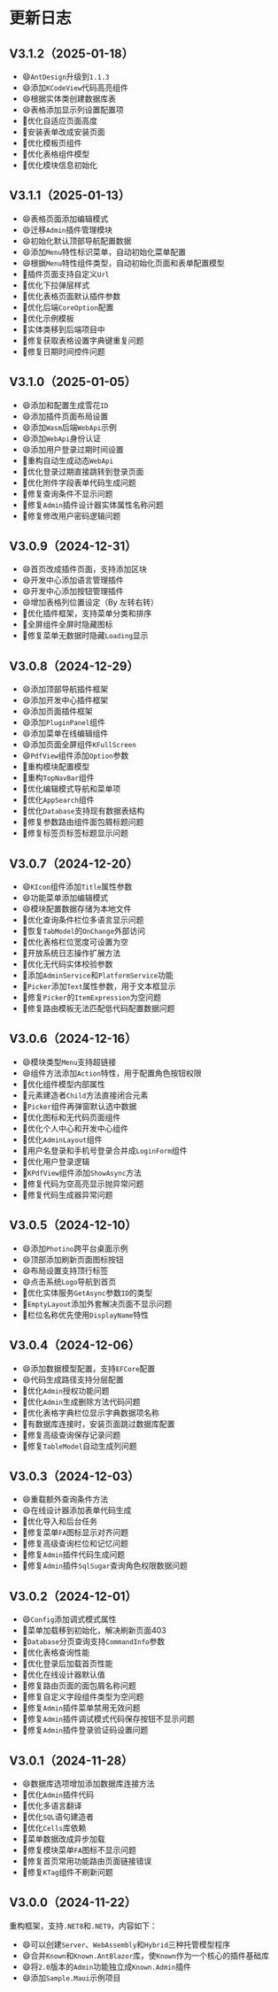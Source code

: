 ﻿# 更新日志

## V3.1.2（2025-01-18）

- 😄`AntDesign`升级到`1.1.3`
- 😄添加`KCodeView`代码高亮组件
- 😄根据实体类创建数据库表
- 😄表格添加显示列设置配置项
- 🔨优化自适应页面高度
- 🔨安装表单改成安装页面
- 🔨优化模板页组件
- 🔨优化表格组件模型
- 🔨优化模块信息初始化

## V3.1.1（2025-01-13）

- 😄表格页面添加编辑模式
- 😄迁移`Admin`插件管理模块
- 😄初始化默认顶部导航配置数据
- 😄添加`Menu`特性标识菜单，自动初始化菜单配置
- 😄根据`Menu`特性组件类型，自动初始化页面和表单配置模型
- 🔨插件页面支持自定义`Url`
- 🔨优化下拉弹层样式
- 🔨优化表格页面默认插件参数
- 🔨优化后端`CoreOption`配置
- 🔨优化示例模板
- 🔨实体类移到后端项目中
- 🐛修复获取表格设置字典键重复问题
- 🐛修复日期时间控件问题

## V3.1.0（2025-01-05）

- 😄添加和配置生成雪花`ID`
- 😄添加插件页面布局设置
- 😄添加`Wasm`后端`WebApi`示例
- 😄添加`WebApi`身份认证
- 😄添加用户登录过期时间设置
- 🔨重构自动生成动态`WebApi`
- 🔨优化登录过期直接跳转到登录页面
- 🔨优化附件字段表单代码生成问题
- 🐛修复查询条件不显示问题
- 🐛修复`Admin`插件设计器实体属性名称问题
- 🐛修复修改用户密码逻辑问题

## V3.0.9（2024-12-31）

- 😄首页改成插件页面，支持添加区块
- 😄开发中心添加语言管理插件
- 😄开发中心添加按钮管理插件
- 😄增加表格列位置设定（By 左转右转）
- 🔨优化插件框架，支持菜单分类和排序
- 🔨全屏组件全屏时隐藏图标
- 🐛修复菜单无数据时隐藏`Loading`显示

## V3.0.8（2024-12-29）

- 😄添加顶部导航插件框架
- 😄添加开发中心插件框架
- 😄添加页面插件框架
- 😄添加`PluginPanel`组件
- 😄添加菜单在线编辑组件
- 😄添加页面全屏组件`KFullScreen`
- 😄`PdfView`组件添加`Option`参数
- 🔨重构模块配置模型
- 🔨重构`TopNavBar`组件
- 🔨优化编辑模式导航和菜单项
- 🔨优化`AppSearch`组件
- 🔨优化`Database`支持现有数据表结构
- 🐛修复参数路由组件面包屑标题问题
- 🐛修复标签页标签标题显示问题

## V3.0.7（2024-12-20）

- 😄`KIcon`组件添加`Title`属性参数
- 😄功能菜单添加编辑模式
- 😄模块配置数据存储为本地文件
- 🔨优化查询条件栏位多语言显示问题
- 🔨恢复`TabModel`的`OnChange`外部访问
- 🔨优化表格栏位宽度可设置为空
- 🔨开放系统日志操作扩展方法
- 🔨优化无代码实体校验参数
- 🔨添加`AdminService`和`PlatformService`功能
- 🔨`Picker`添加`Text`属性参数，用于文本框显示
- 🐛修复`Picker`的`ItemExpression`为空问题
- 🐛修复路由模板无法匹配低代码配置数据问题

## V3.0.6（2024-12-16）

- 😄模块类型`Menu`支持超链接
- 😄组件方法添加`Action`特性，用于配置角色按钮权限
- 🔨优化组件模型内部属性
- 🔨元素建造者`Child`方法直接闭合元素
- 🔨`Picker`组件再弹窗默认选中数据
- 🔨优化图标和无代码页面组件
- 🔨优化个人中心和开发中心组件
- 🔨优化`AdminLayout`组件
- 🔨用户名登录和手机号登录合并成`LoginForm`组件
- 🔨优化用户登录逻辑
- 🔨`KPdfView`组件添加`ShowAsync`方法
- 🐛修复代码为空高亮显示抛异常问题
- 🐛修复代码生成器异常问题

## V3.0.5（2024-12-10）

- 😄添加`Photino`跨平台桌面示例
- 😄顶部添加刷新页面图标按钮
- 😄布局设置支持顶行标签
- 😄点击系统`Logo`导航到首页
- 🔨优化实体服务`GetAsync`参数`ID`的类型
- 🔨`EmptyLayout`添加外套解决页面不显示问题
- 🔨栏位名称优先使用`DisplayName`特性

## V3.0.4（2024-12-06）

- 😄添加数据模型配置，支持`EFCore`配置
- 😄代码生成路径支持分层配置
- 🔨优化`Admin`授权功能问题
- 🔨优化`Admin`生成删除方法代码问题
- 🔨优化表格字典栏位显示字典数据项名称
- 🔨有数据库连接时，安装页面跳过数据库配置
- 🐛修复高级查询保存记录问题
- 🐛修复`TableModel`自动生成列问题

## V3.0.3（2024-12-03）

- 😄重载额外查询条件方法
- 😄在线设计器添加表单代码生成
- 🔨优化导入和后台任务
- 🐛修复菜单`FA`图标显示对齐问题
- 🐛修复高级查询栏位和记忆问题
- 🐛修复`Admin`插件代码生成问题
- 🐛修复`Admin`插件`SqlSugar`查询角色权限数据问题

## V3.0.2（2024-12-01）

- 😄`Config`添加调式模式属性
- 🔨菜单加载移到初始化，解决刷新页面403
- 🔨`Database`分页查询支持`CommandInfo`参数
- 🔨优化表格查询性能
- 🔨优化登录后加载首页性能
- 🔨优化在线设计器默认值
- 🐛修复路由页面的面包屑名称问题
- 🐛修复自定义字段组件类型为空问题
- 🐛修复`Admin`插件菜单禁用无效问题
- 🐛修复`Admin`插件调试模式代码保存按钮不显示问题
- 🐛修复`Admin`插件登录验证码设置问题

## V3.0.1（2024-11-28）

- 😄数据库选项增加添加数据库连接方法
- 🔨优化`Admin`插件代码
- 🔨优化多语言翻译
- 🔨优化`SQL`语句建造者
- 🔨优化`Cells`库依赖
- 🔨菜单数据改成异步加载
- 🐛修复模块菜单`FA`图标不显示问题
- 🐛修复首页常用功能路由页面链接错误
- 🐛修复`KTag`组件不刷新问题

## V3.0.0（2024-11-22）

重构框架，支持`.NET8`和`.NET9`，内容如下：
- 😄可以创建`Server`、`WebAssembly`和`Hybrid`三种托管模型程序
- 😄合并`Known`和`Known.AntBlazor`库，使`Known`作为一个核心的插件基础库
- 😄将`2.0`版本的`Admin`功能独立成`Known.Admin`插件
- 😄添加`Sample.Maui`示例项目